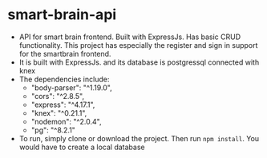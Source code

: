 # smart-brain-api
- API for smart brain frontend. Built with ExpressJs. Has basic CRUD functionality. This project has especially the register and sign in support for the smartbrain frontend.
- It is built with ExpressJs. and its database is postgressql connected with knex
- The dependencies include:
    - "body-parser": "^1.19.0",
    - "cors": "^2.8.5",
    - "express": "^4.17.1",
    - "knex": "^0.21.1",
    - "nodemon": "^2.0.4",
    - "pg": "^8.2.1"
- To run, simply clone or download the project. Then run `npm install`. You would have to create a local database
